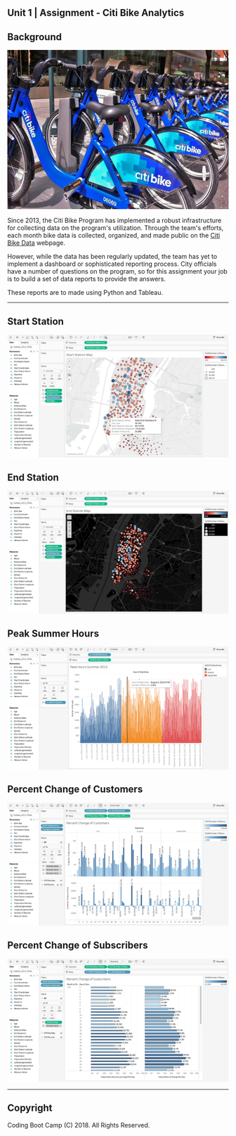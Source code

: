 ## Unit 1 | Assignment - Citi Bike Analytics

## Background

![Citi-Bikes](img/citi-bike-station-bikes.jpg)

Since 2013, the Citi Bike Program has implemented a robust infrastructure for collecting data on the program's utilization. Through the team's efforts, each month bike data is collected, organized, and made public on the [Citi Bike Data](https://www.citibikenyc.com/system-data) webpage.

However, while the data has been regularly updated, the team has yet to implement a dashboard or sophisticated reporting process. City officials have a number of questions on the program, so for this assignment your job is to build a set of data reports to provide the answers.

These reports are to made using Python and Tableau. 

<hr>

## Start Station
![StartStation](img/citibike_startstation.png)

## End Station
![EndStation](img/citibike_endstation.png)

## Peak Summer Hours
![PeakSummerHours](img/citibike_hour_start.png)

## Percent Change of Customers
![PercentChangeCustomers](img/citibike_percent_change_customer.png)

## Percent Change of Subscribers
![PercentChangeSubscribers](img/citibike_percent_change_subscriber.png)

<hr>

## Copyright

Coding Boot Camp (C) 2018. All Rights Reserved.
